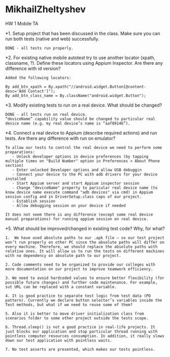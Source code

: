 # MikhailZheltyshev
HW 1 Mobile TA

*1.	Setup project that has been discussed in the class. Make sure you can run both tests (native and web) successfully.
    
    DONE - all tests run properly.

*2.	For existing native mobile autotest try to use another locator (xpath, classname, ?). Define these locators using Appium Inspector. Are there any difference with id version?
   
    Added the following locators:

    By add_btn_xpath = By.xpath("//android.widget.Button[@content-desc='Add Contact']");
    By add_btn_class_name = By.className("android.widget.Button");

*3.	Modify existing tests to run on a real device. What should be changed? 

    DONE - all tests run on real device. 
    “deviceName” capability value should be changed to particular real device name (e.g. my real device’s name is “aaf89146”).

*4.	Connect a real device to Appium (describe required actions) and run tests. Are there any difference with run on emulator?
    
    To allow our tests to control the real device we need to perform some preparations:
       - Unlock developer options in device preferences (by tapping multiple times on "Build Number" option in Preferences > About Phone section)
       - Enter unlocked Developer options and allow USB debuggin
       - Connect your device to the PC with adb drivers for your device installed
       - Start Appium server and start Appium inspector session
       - Change "deviceName" property to paricular real device name (to know device name execute command "adb devices" via cmd) in Appium session config and in DriverSetup.class caps of our project.
       - Establish session
       - Allow debugging session on your device if needed
       
    It does not seem there is any difference (except some real device manual preparations) for running appium session on real device.

*5.	What should be improved/changed in existing test code? Why, for what?
    
    1.  We have used absolute paths to our .apk file – so our test project won’t run properly on other PC since the absolute paths will differ on every machine. Therefore, we should replace the absolute paths with relative ones. It will allow us to run the tests on different machines with no dependency on absolute path to our project.
    
    2. Code comments need to be organized to provide our colleges with more documentation on our project to improve teamwork efficiency. 
    
    3. We need to avoid hardcoded values to ensure better flexibility (for possible future changes) and further code maintenance. For example, sut URL can be replaced with a constant variable.
    
    4. It is good practice to separate test logic from test data (PO pattern). Currently we declare button selector’s variables inside the Test methods, but what if we need to reuse some of them?
    
    5. Also it is better to move driver initialization class from scenarios folder to some other project outside the tests scope. 
    
    6. Thread.sleep() is not a good practice in real-life projects. It just blocks our application and stop particular thread running with pointless computer resources consumption. In addition, it really slows down our test application with pointless waits.
    
    7. No test asserts are presented, which makes our tests pointless.
 


